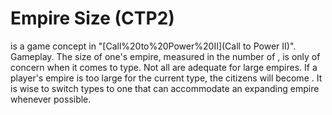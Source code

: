 # Empire Size (CTP2)

 is a game concept in "[Call%20to%20Power%20II](Call to Power II)".
Gameplay.
The size of one's empire, measured in the number of , is only of concern when it comes to type. Not all are adequate for large empires.
If a player's empire is too large for the current type, the citizens will become . It is wise to switch types to one that can accommodate an expanding empire whenever possible.